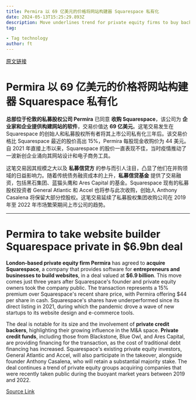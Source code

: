 ```yaml
---
title: Permira 以 69 亿美元的价格将网站构建器 Squarespace 私有化
date: 2024-05-13T15:25:29.893Z
description: Move underlines trend for private equity firms to buy back listed companies
tag: 

- Tag technology
author: ft
---
```


[原文链接](https://ft.com/content/5f877cb3-dd6c-4daa-a5c6-cc3f3bf95c85)

# **Permira** 以 69 亿美元的价格将网站构建器 Squarespace 私有化

**总部位于伦敦的私募股权公司 Permira** 已同意 **收购 Squarespace**，该公司为 **企业家和企业提供构建网站的软件**，交易价值达 **69 亿美元**。这笔交易发生在 Squarespace 的创始人和私募股权所有者将其上市公司私有化三年后。该交易价格比 Squarespace 最近的股价高出 15%，Permira 每股现金收购价为 44 美元。自 2021 年直接上市以来，Squarespace 的股价一直表现不佳，当时疫情推动了一波新创企业涌向其网站设计和电子商务工具。

这笔交易因其规模之大以及 **私募信贷方** 的参与而引人注目，凸显了他们在并购领域的日益影响力。随着传统债务融资成本的上升，**私募信贷基金** 提供了交易融资，包括黑石集团、蓝猫头鹰和 Ares Capital 的基金。Squarespace 现有的私募股权投资者 General Atlantic 和 Accel 也将参与此次收购，创始人 Anthony Casalena 将保留大部分控股权。这笔交易延续了私募股权集团收购公司在 2019 年至 2022 年市场繁荣期间上市公司的趋势。

---

# Permira to take website builder Squarespace private in $6.9bn deal

**London-based private equity firm Permira** has agreed to **acquire Squarespace**, a company that provides software for **entrepreneurs and businesses to build websites**, in a deal valued at **$6.9 billion**. This move comes just three years after Squarespace's founder and private equity owners took the company public. The transaction represents a 15% premium over Squarespace's recent share price, with Permira offering $44 per share in cash. Squarespace's shares have underperformed since its direct listing in 2021, during which the pandemic drove a wave of new startups to its website design and e-commerce tools.

The deal is notable for its size and the involvement of **private credit backers**, highlighting their growing influence in the M&A space. **Private credit funds**, including those from Blackstone, Blue Owl, and Ares Capital, are providing financing for the transaction, as the cost of traditional debt financing has increased. Squarespace's existing private equity investors, General Atlantic and Accel, will also participate in the takeover, alongside founder Anthony Casalena, who will retain a substantial majority stake. The deal continues a trend of private equity groups acquiring companies that were recently taken public during the buoyant market years between 2019 and 2022.

[Source Link](https://ft.com/content/5f877cb3-dd6c-4daa-a5c6-cc3f3bf95c85)

